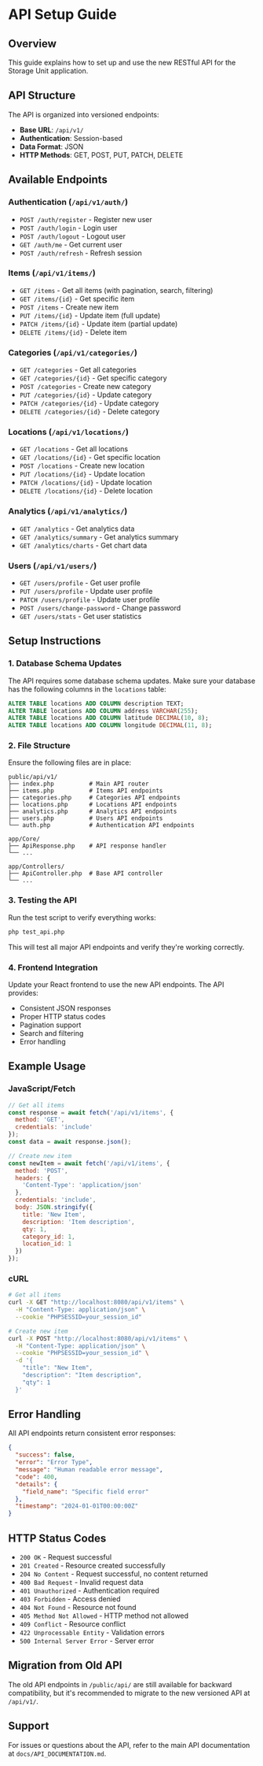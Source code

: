 # API Setup Guide

## Overview

This guide explains how to set up and use the new RESTful API for the Storage Unit application.

## API Structure

The API is organized into versioned endpoints:

- **Base URL**: `/api/v1/`
- **Authentication**: Session-based
- **Data Format**: JSON
- **HTTP Methods**: GET, POST, PUT, PATCH, DELETE

## Available Endpoints

### Authentication (`/api/v1/auth/`)
- `POST /auth/register` - Register new user
- `POST /auth/login` - Login user
- `POST /auth/logout` - Logout user
- `GET /auth/me` - Get current user
- `POST /auth/refresh` - Refresh session

### Items (`/api/v1/items/`)
- `GET /items` - Get all items (with pagination, search, filtering)
- `GET /items/{id}` - Get specific item
- `POST /items` - Create new item
- `PUT /items/{id}` - Update item (full update)
- `PATCH /items/{id}` - Update item (partial update)
- `DELETE /items/{id}` - Delete item

### Categories (`/api/v1/categories/`)
- `GET /categories` - Get all categories
- `GET /categories/{id}` - Get specific category
- `POST /categories` - Create new category
- `PUT /categories/{id}` - Update category
- `PATCH /categories/{id}` - Update category
- `DELETE /categories/{id}` - Delete category

### Locations (`/api/v1/locations/`)
- `GET /locations` - Get all locations
- `GET /locations/{id}` - Get specific location
- `POST /locations` - Create new location
- `PUT /locations/{id}` - Update location
- `PATCH /locations/{id}` - Update location
- `DELETE /locations/{id}` - Delete location

### Analytics (`/api/v1/analytics/`)
- `GET /analytics` - Get analytics data
- `GET /analytics/summary` - Get analytics summary
- `GET /analytics/charts` - Get chart data

### Users (`/api/v1/users/`)
- `GET /users/profile` - Get user profile
- `PUT /users/profile` - Update user profile
- `PATCH /users/profile` - Update user profile
- `POST /users/change-password` - Change password
- `GET /users/stats` - Get user statistics

## Setup Instructions

### 1. Database Schema Updates

The API requires some database schema updates. Make sure your database has the following columns in the `locations` table:

```sql
ALTER TABLE locations ADD COLUMN description TEXT;
ALTER TABLE locations ADD COLUMN address VARCHAR(255);
ALTER TABLE locations ADD COLUMN latitude DECIMAL(10, 8);
ALTER TABLE locations ADD COLUMN longitude DECIMAL(11, 8);
```

### 2. File Structure

Ensure the following files are in place:

```
public/api/v1/
├── index.php          # Main API router
├── items.php          # Items API endpoints
├── categories.php     # Categories API endpoints
├── locations.php      # Locations API endpoints
├── analytics.php      # Analytics API endpoints
├── users.php          # Users API endpoints
└── auth.php           # Authentication API endpoints

app/Core/
├── ApiResponse.php    # API response handler
└── ...

app/Controllers/
├── ApiController.php  # Base API controller
└── ...
```

### 3. Testing the API

Run the test script to verify everything works:

```bash
php test_api.php
```

This will test all major API endpoints and verify they're working correctly.

### 4. Frontend Integration

Update your React frontend to use the new API endpoints. The API provides:

- Consistent JSON responses
- Proper HTTP status codes
- Pagination support
- Search and filtering
- Error handling

## Example Usage

### JavaScript/Fetch

```javascript
// Get all items
const response = await fetch('/api/v1/items', {
  method: 'GET',
  credentials: 'include'
});
const data = await response.json();

// Create new item
const newItem = await fetch('/api/v1/items', {
  method: 'POST',
  headers: {
    'Content-Type': 'application/json'
  },
  credentials: 'include',
  body: JSON.stringify({
    title: 'New Item',
    description: 'Item description',
    qty: 1,
    category_id: 1,
    location_id: 1
  })
});
```

### cURL

```bash
# Get all items
curl -X GET "http://localhost:8080/api/v1/items" \
  -H "Content-Type: application/json" \
  --cookie "PHPSESSID=your_session_id"

# Create new item
curl -X POST "http://localhost:8080/api/v1/items" \
  -H "Content-Type: application/json" \
  --cookie "PHPSESSID=your_session_id" \
  -d '{
    "title": "New Item",
    "description": "Item description",
    "qty": 1
  }'
```

## Error Handling

All API endpoints return consistent error responses:

```json
{
  "success": false,
  "error": "Error Type",
  "message": "Human readable error message",
  "code": 400,
  "details": {
    "field_name": "Specific field error"
  },
  "timestamp": "2024-01-01T00:00:00Z"
}
```

## HTTP Status Codes

- `200 OK` - Request successful
- `201 Created` - Resource created successfully
- `204 No Content` - Request successful, no content returned
- `400 Bad Request` - Invalid request data
- `401 Unauthorized` - Authentication required
- `403 Forbidden` - Access denied
- `404 Not Found` - Resource not found
- `405 Method Not Allowed` - HTTP method not allowed
- `409 Conflict` - Resource conflict
- `422 Unprocessable Entity` - Validation errors
- `500 Internal Server Error` - Server error

## Migration from Old API

The old API endpoints in `/public/api/` are still available for backward compatibility, but it's recommended to migrate to the new versioned API at `/api/v1/`.

## Support

For issues or questions about the API, refer to the main API documentation at `docs/API_DOCUMENTATION.md`.
